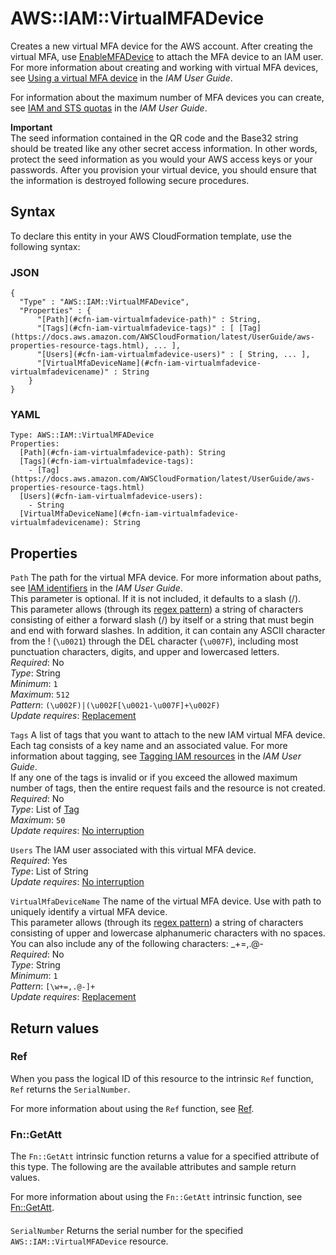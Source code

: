 # AWS::IAM::VirtualMFADevice<a name="aws-resource-iam-virtualmfadevice"></a>

Creates a new virtual MFA device for the AWS account\. After creating the virtual MFA, use [EnableMFADevice](https://docs.aws.amazon.com/IAM/latest/APIReference/API_EnableMFADevice.html) to attach the MFA device to an IAM user\. For more information about creating and working with virtual MFA devices, see [Using a virtual MFA device](https://docs.aws.amazon.com/IAM/latest/UserGuide/Using_VirtualMFA.html) in the *IAM User Guide*\.

For information about the maximum number of MFA devices you can create, see [IAM and STS quotas](https://docs.aws.amazon.com/IAM/latest/UserGuide/reference_iam-quotas.html) in the *IAM User Guide*\.

**Important**  
The seed information contained in the QR code and the Base32 string should be treated like any other secret access information\. In other words, protect the seed information as you would your AWS access keys or your passwords\. After you provision your virtual device, you should ensure that the information is destroyed following secure procedures\.

## Syntax<a name="aws-resource-iam-virtualmfadevice-syntax"></a>

To declare this entity in your AWS CloudFormation template, use the following syntax:

### JSON<a name="aws-resource-iam-virtualmfadevice-syntax.json"></a>

```
{
  "Type" : "AWS::IAM::VirtualMFADevice",
  "Properties" : {
      "[Path](#cfn-iam-virtualmfadevice-path)" : String,
      "[Tags](#cfn-iam-virtualmfadevice-tags)" : [ [Tag](https://docs.aws.amazon.com/AWSCloudFormation/latest/UserGuide/aws-properties-resource-tags.html), ... ],
      "[Users](#cfn-iam-virtualmfadevice-users)" : [ String, ... ],
      "[VirtualMfaDeviceName](#cfn-iam-virtualmfadevice-virtualmfadevicename)" : String
    }
}
```

### YAML<a name="aws-resource-iam-virtualmfadevice-syntax.yaml"></a>

```
Type: AWS::IAM::VirtualMFADevice
Properties: 
  [Path](#cfn-iam-virtualmfadevice-path): String
  [Tags](#cfn-iam-virtualmfadevice-tags): 
    - [Tag](https://docs.aws.amazon.com/AWSCloudFormation/latest/UserGuide/aws-properties-resource-tags.html)
  [Users](#cfn-iam-virtualmfadevice-users): 
    - String
  [VirtualMfaDeviceName](#cfn-iam-virtualmfadevice-virtualmfadevicename): String
```

## Properties<a name="aws-resource-iam-virtualmfadevice-properties"></a>

`Path`  <a name="cfn-iam-virtualmfadevice-path"></a>
 The path for the virtual MFA device\. For more information about paths, see [IAM identifiers](https://docs.aws.amazon.com/IAM/latest/UserGuide/Using_Identifiers.html) in the *IAM User Guide*\.  
This parameter is optional\. If it is not included, it defaults to a slash \(/\)\.  
This parameter allows \(through its [regex pattern](http://wikipedia.org/wiki/regex)\) a string of characters consisting of either a forward slash \(/\) by itself or a string that must begin and end with forward slashes\. In addition, it can contain any ASCII character from the \! \(`\u0021`\) through the DEL character \(`\u007F`\), including most punctuation characters, digits, and upper and lowercased letters\.  
*Required*: No  
*Type*: String  
*Minimum*: `1`  
*Maximum*: `512`  
*Pattern*: `(\u002F)|(\u002F[\u0021-\u007F]+\u002F)`  
*Update requires*: [Replacement](https://docs.aws.amazon.com/AWSCloudFormation/latest/UserGuide/using-cfn-updating-stacks-update-behaviors.html#update-replacement)

`Tags`  <a name="cfn-iam-virtualmfadevice-tags"></a>
A list of tags that you want to attach to the new IAM virtual MFA device\. Each tag consists of a key name and an associated value\. For more information about tagging, see [Tagging IAM resources](https://docs.aws.amazon.com/IAM/latest/UserGuide/id_tags.html) in the *IAM User Guide*\.  
If any one of the tags is invalid or if you exceed the allowed maximum number of tags, then the entire request fails and the resource is not created\.
*Required*: No  
*Type*: List of [Tag](https://docs.aws.amazon.com/AWSCloudFormation/latest/UserGuide/aws-properties-resource-tags.html)  
*Maximum*: `50`  
*Update requires*: [No interruption](https://docs.aws.amazon.com/AWSCloudFormation/latest/UserGuide/using-cfn-updating-stacks-update-behaviors.html#update-no-interrupt)

`Users`  <a name="cfn-iam-virtualmfadevice-users"></a>
The IAM user associated with this virtual MFA device\.  
*Required*: Yes  
*Type*: List of String  
*Update requires*: [No interruption](https://docs.aws.amazon.com/AWSCloudFormation/latest/UserGuide/using-cfn-updating-stacks-update-behaviors.html#update-no-interrupt)

`VirtualMfaDeviceName`  <a name="cfn-iam-virtualmfadevice-virtualmfadevicename"></a>
The name of the virtual MFA device\. Use with path to uniquely identify a virtual MFA device\.  
This parameter allows \(through its [regex pattern](http://wikipedia.org/wiki/regex)\) a string of characters consisting of upper and lowercase alphanumeric characters with no spaces\. You can also include any of the following characters: \_\+=,\.@\-  
*Required*: No  
*Type*: String  
*Minimum*: `1`  
*Pattern*: `[\w+=,.@-]+`  
*Update requires*: [Replacement](https://docs.aws.amazon.com/AWSCloudFormation/latest/UserGuide/using-cfn-updating-stacks-update-behaviors.html#update-replacement)

## Return values<a name="aws-resource-iam-virtualmfadevice-return-values"></a>

### Ref<a name="aws-resource-iam-virtualmfadevice-return-values-ref"></a>

When you pass the logical ID of this resource to the intrinsic `Ref` function, `Ref` returns the `SerialNumber`\.

For more information about using the `Ref` function, see [Ref](https://docs.aws.amazon.com/AWSCloudFormation/latest/UserGuide/intrinsic-function-reference-ref.html)\.

### Fn::GetAtt<a name="aws-resource-iam-virtualmfadevice-return-values-fn--getatt"></a>

The `Fn::GetAtt` intrinsic function returns a value for a specified attribute of this type\. The following are the available attributes and sample return values\.

For more information about using the `Fn::GetAtt` intrinsic function, see [Fn::GetAtt](https://docs.aws.amazon.com/AWSCloudFormation/latest/UserGuide/intrinsic-function-reference-getatt.html)\.

#### <a name="aws-resource-iam-virtualmfadevice-return-values-fn--getatt-fn--getatt"></a>

`SerialNumber`  <a name="SerialNumber-fn::getatt"></a>
Returns the serial number for the specified `AWS::IAM::VirtualMFADevice` resource\.